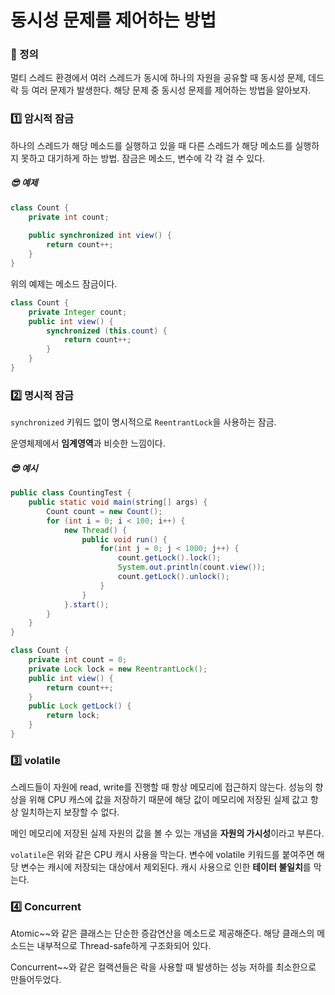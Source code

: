 # 동시성 문제를 제어하는 방법

### 📌 정의

멀티 스레드 환경에서 여러 스레드가 동시에 하나의 자원을 공유할 때 동시성 문제, 데드락 등 여러 문제가 발생한다. 해당 문제 중 동시성 문제를 제어하는 방법을 알아보자.

### 1️⃣ 암시적 잠금

하나의 스레드가 해당 메소드를 실행하고 있을 때 다른 스레드가 해당 메소드를 실행하지 못하고 대기하게 하는 방법. 잠금은 메소드, 변수에 각 각 걸 수 있다.

##### 😎 예제

```java
class Count {
    private int count;
    
    public synchronized int view() {
        return count++;
    }
}
```

위의 예제는 메소드 잠금이다.

```java
class Count {
    private Integer count;
    public int view() {
        synchronized (this.count) {
            return count++;
        }
    }
}
```

### 2️⃣ 명시적 잠금

`synchronized` 키워드 없이 명시적으로 `ReentrantLock`을 사용하는 잠금.

운영체제에서 **임계영역**과 비슷한 느낌이다.

##### 😎 예시

```java
public class CountingTest {
    public static void main(string[] args) {
        Count count = new Count();
        for (int i = 0; i < 100; i++) {
            new Thread() {
                public void run() {
                    for(int j = 0; j < 1000; j++) {
                        count.getLock().lock();
                        System.out.println(count.view());
                        count.getLock().unlock();
                    }
                }
            }.start();
        }
    }
}

class Count {
    private int count = 0;
    private Lock lock = new ReentrantLock();
    public int view() {
        return count++;
    }
    public Lock getLock() {
        return lock;
    }
}
```

### 3️⃣ volatile

스레드들이 자원에 read, write를 진행할 때 항상 메모리에 접근하지 않는다. 성능의 향상을 위해 CPU 캐스에 값을 저장하기 때문에 해당 값이 메모리에 저장된 실제 값고 항상 일치하는지 보장할 수 없다.

메인 메모리에 저장된 실제 자원의 값을 볼 수 있는 개념을 **자원의 가시성**이라고 부른다.

`volatile`은 위와 같은 CPU 캐시 사용을 막는다. 변수에 volatile 키워드를 붙여주면 해당 변수는 캐시에 저장되는 대상에서 제외된다. 캐시 사용으로 인한 **테이터 불일치**를 막는다.

### 4️⃣ Concurrent

Atomic~~와 같은 클래스는 단순한 증감연산을 메소드로 제공해준다. 해당 클래스의 메소드는 내부적으로 Thread-safe하게 구조화되어 있다.

Concurrent~~와 같은 컬랙션들은 락을 사용할 때 발생하는 성능 저하를 최소한으로 만들어두었다. 

